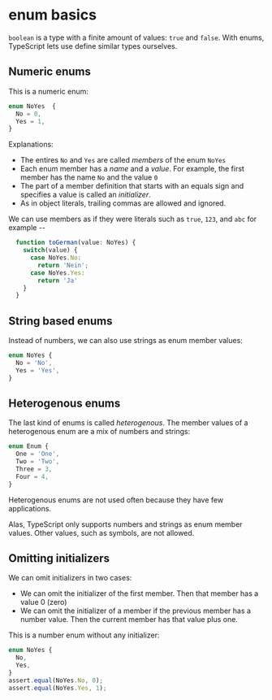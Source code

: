 # enum basics

`boolean` is a type with a finite amount of values: `true` and `false`.  With enums, TypeScript lets use define similar types ourselves.

## Numeric enums

This is a numeric enum:

```ts
enum NoYes  {
  No = 0,
  Yes = 1,
}
```

Explanations:

- The entires `No` and `Yes` are called *members* of the enum `NoYes`
- Each enum member has a *name* and a *value*.  For example, the first member has the name `No` and the value `0`
- The part of a member definition that starts with an equals sign and specifies a value is called an *initializer*.
- As in object literals, trailing commas are allowed and ignored.

We can use members as if they were literals such as `true`, `123`, and `abc` for example --

```ts
  function toGerman(value: NoYes) {
    switch(value) {
      case NoYes.No: 
        return 'Nein';
      case NoYes.Yes: 
        return 'Ja'
    }
  }
```

## String based enums

Instead of numbers, we can also use strings as enum member values:

```ts
enum NoYes {
  No = 'No',
  Yes = 'Yes',
}
```

## Heterogenous enums

The last kind of enums is called *heterogenous*. The member values of a heterogenous enum are a mix of numbers and strings:

```ts
enum Enum {
  One = 'One',
  Two = 'Two',
  Three = 3,
  Four = 4,
}
```

Heterogenous enums are not used often because they have few applications.

Alas, TypeScript only supports numbers and strings as enum member values. Other values, such as symbols, are not allowed.

## Omitting initializers

We can omit initializers in two cases:

- We can omit the initializer of the first member.  Then that member has a value 0 (zero)
- We can omit the initializer of a member if the previous member has a number value. Then the current member has that value plus one.

This is a number enum without any initializer:

```ts
enum NoYes {
  No, 
  Yes,
}
assert.equal(NoYes.No, 0);
assert.equal(NoYes.Yes, 1);
```
